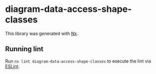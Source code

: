 # diagram-data-access-shape-classes

This library was generated with [Nx](https://nx.dev).

## Running lint

Run `nx lint diagram-data-access-shape-classes` to execute the lint via [ESLint](https://eslint.org/).
